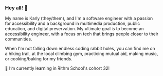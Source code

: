 ### Hey all! 👋

My name is Karly (they/them), and I'm a software engineer with a passion for accessibility and a background in multimedia production, public education, and digital preservation. My ultimate goal is to become an accessibility engineer, with a focus on tech that brings people closer to their communities. 

When I'm not falling down endless coding rabbit holes, you can find me on a hiking trail, at the local climbing gym, practicing mutual aid, making music, or cooking/baking for my friends.

🌱 I’m currently learning in Rithm School's cohort 32!


